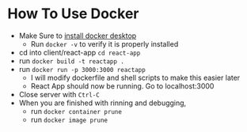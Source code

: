 # How To Use Docker

- Make Sure to [install docker desktop](https://docs.docker.com/get-docker/)
	- Run `docker -v` to verify it is properly installed
- cd into client/react-app `cd react-app`
- run `docker build -t reactapp .`
- run `docker run -p 3000:3000 reactapp`
	- I will modify dockerfile and shell scripts to make this easier later
	- React App should now be running. Go to localhost:3000
- Close server with `Ctrl-C`
- When you are finished with rinning and debugging, 
	- run `docker container prune`
	- run `docker image prune`
